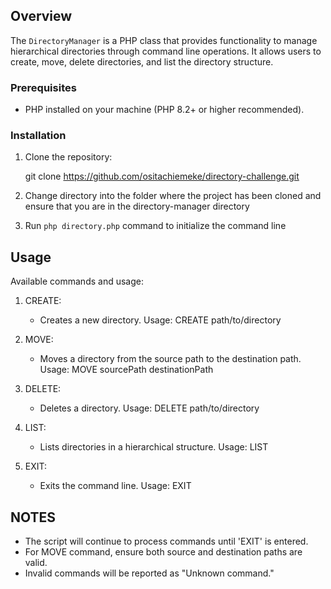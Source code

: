 ## Overview
 
The `DirectoryManager` is a PHP class that provides functionality to manage hierarchical directories through command line operations. It allows users to create, move, delete directories, and list the directory structure.
 
### Prerequisites
 
- PHP installed on your machine (PHP 8.2+ or higher recommended).
 
### Installation
 
1. Clone the repository:

   git clone https://github.com/ositachiemeke/directory-challenge.git
 
2. Change directory into the folder where the project has been cloned and ensure that you are in the  directory-manager directory
 
3. Run `php directory.php` command to initialize the command line
 
 
## Usage
 
Available commands and usage:
 
1. CREATE:
    - Creates a new directory.
    Usage: CREATE path/to/directory
 
2. MOVE:
    -  Moves a directory from the source path to the destination path.
    Usage: MOVE sourcePath destinationPath
 
3. DELETE:
    -  Deletes a directory.
    Usage: DELETE path/to/directory
 
4. LIST:
    -  Lists directories in a hierarchical structure.
    Usage: LIST
 
4. EXIT:
    -  Exits the command line.
    Usage: EXIT
 
## NOTES
- The script will continue to process commands until 'EXIT' is entered.
- For MOVE command, ensure both source and destination paths are valid.
- Invalid commands will be reported as "Unknown command."